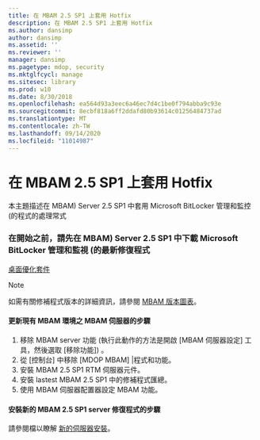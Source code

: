```yaml
---
title: 在 MBAM 2.5 SP1 上套用 Hotfix
description: 在 MBAM 2.5 SP1 上套用 Hotfix
ms.author: dansimp
author: dansimp
ms.assetid: ''
ms.reviewer: ''
manager: dansimp
ms.pagetype: mdop, security
ms.mktglfcycl: manage
ms.sitesec: library
ms.prod: w10
ms.date: 8/30/2018
ms.openlocfilehash: ea564d93a3eec6a46ec7d4c1be0f794abba9c93e
ms.sourcegitcommit: 8ecbf818a6ff2ddafd80b93614c01256484737ad
ms.translationtype: MT
ms.contentlocale: zh-TW
ms.lasthandoff: 09/14/2020
ms.locfileid: "11014987"
---
```

# 在 MBAM 2.5 SP1 上套用 Hotfix
本主題描述在 MBAM) Server 2.5 SP1 中套用 Microsoft BitLocker 管理和監控 (的程式的處理常式

### 在開始之前，請先在 MBAM) Server 2.5 SP1 中下載 Microsoft BitLocker 管理和監視 (的最新修復程式
[桌面優化套件](https://www.microsoft.com/download/details.aspx?id=57157)

> [!NOTE]
> 如需有關修補程式版本的詳細資訊，請參閱 [MBAM 版本圖表](https://docs.microsoft.com/archive/blogs/dubaisec/mbam-version-chart)。

#### 更新現有 MBAM 環境之 MBAM 伺服器的步驟 
1. 移除 MBAM server 功能 (執行此動作的方法是開啟 [MBAM 伺服器設定] 工具，然後選取 [移除功能]) 。
2. 從 [控制台] 中移除 [MDOP MBAM] |程式和功能。
3. 安裝 MBAM 2.5 SP1 RTM 伺服器元件。
4. 安裝 lastest MBAM 2.5 SP1 中的修補程式匯總。
5. 使用 MBAM 伺服器配置器設定 MBAM 功能。

#### 安裝新的 MBAM 2.5 SP1 server 修復程式的步驟
請參閱檔以瞭解 [新的伺服器安裝](deploying-the-mbam-25-server-infrastructure.md)。
